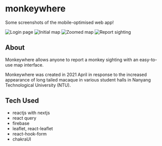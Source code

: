 # monkeywhere

Some screenshots of the mobile-optimised web app!

![Login page](https://user-images.githubusercontent.com/38955962/115524215-7b3dcb80-a2c0-11eb-96bb-3a1ab3e81863.jpg)
![Initial map](https://user-images.githubusercontent.com/38955962/115523958-32861280-a2c0-11eb-9120-28a58763de19.jpg)
![Zoomed map](https://user-images.githubusercontent.com/38955962/115524045-4893d300-a2c0-11eb-8eb5-562af8c6aebf.jpg)
![Report sighting](https://user-images.githubusercontent.com/38955962/115524274-885aba80-a2c0-11eb-9ea4-01e5d9b572c8.jpg)


## About <a name = "about"></a>

Monkeywhere allows anyone to report a monkey sighting with an easy-to-use map interface.

Monkeywhere was created in 2021 April in response to the increased appearance of long tailed macaque in various student halls in Nanyang Technological University (NTU).  

## Tech Used <a name = "tech_used"></a>

- reactjs with nextjs
- react query
- firebase
- leaflet, react-leaflet
- react-hook-form
- chakraUI

